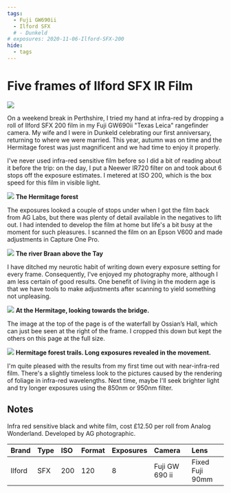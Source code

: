 ```yaml
---
tags:
  - Fuji GW690ii
  - Ilford SFX
  # - Dunkeld
# exposures: 2020-11-06-Ilford-SFX-200
hide:
  - tags
---
```

# Five frames of Ilford SFX IR Film

![](/img/Ilford-SFX-200-20201106_18490187.jpg)

On a weekend break in Perthshire, I tried my hand at infra-red by dropping a roll of Ilford SFX 200 film in my Fuji GW690ii "Texas Leica" rangefinder camera. My wife and I were in Dunkeld celebrating our first anniversary, returning to where we were married. This year, autumn was on time and the Hermitage forest was just magnificent and we had time to enjoy it properly.

I've never used infra-red sensitive film before so I did a bit of reading about it before the trip: on the day, I put a Neewer IR720 filter on and took about 6 stops off the exposure estimates. I metered at ISO 200, which is the box speed for this film in visible light. 

![](/img/Ilford-SFX-200-20201106_18411489.jpg)
**The Hermitage forest**

The exposures looked a couple of stops under when I got the film back from AG Labs, but there was plenty of detail available in the negatives to lift out. I had intended to develop the film at home but life's a bit busy at the moment for such pleasures. I scanned the film on an Epson V600 and made adjustments in Capture One Pro.

![](/img/Ilford-SFX-200-20201106_18432539.jpg)
**The river Braan above the Tay**

I have ditched my neurotic habit of writing down every exposure setting for every frame. Consequently, I've enjoyed my photography more, although I am less certain of good results. One benefit of living in the modern age is that we have tools to make adjustments after scanning to yield something not unpleasing. 

![](/img/Ilford-SFX-200-20201106_18465341.jpg)
**At the Hermitage, looking towards the bridge.**

The image at the top of the page is of the waterfall by Ossian’s Hall, which can just bee seen at the right of the frame. I cropped this down but kept the others on this page at the full size.

![](/img/Ilford-SFX-200-20201106_18374061.jpg)
**Hermitage forest trails. Long exposures revealed in the movement.**

I'm quite pleased with the results from my first time out with near-infra-red film. There's a slightly timeless look to the pictures caused by the rendering of foliage in infra-red wavelengths. Next time, maybe I'll seek brighter light and try longer exposures using the 850nm or 950nm filter.

## Notes

Infra red sensitive black and white film, cost £12.50 per roll from Analog Wonderland. Developed by AG photographic.

Brand|Type|ISO|Format|Exposures|Camera|Lens
:----|:---|:--|:-----|:--------|:-----|:----
Ilford|SFX|200|120|8|Fuji GW 690 ii|Fixed Fuji 90mm
